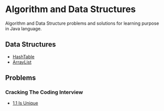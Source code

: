 # Algorithm and Data Structures
Algorithm and Data Structure problems and solutions for learning purpose in Java language.

## Data Structures

- [HashTable](src/ds/hashTable)
- [ArrayList](src/ds/arrayList)

## Problems

### Cracking The Coding Interview

- [1.1 Is Unique](src/problems/crackingCodingInterview)